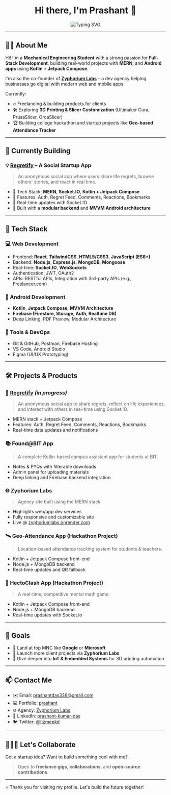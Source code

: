 <h1 align="center">Hi there, I'm Prashant 👋</h1>

<p align="center">
  <img src="https://readme-typing-svg.demolab.com?font=Fira+Code&duration=2000&pause=1000&center=true&vCenter=true&width=435&lines=Full-Stack+Developer;Android+Jetpack+Compose+Enthusiast;MERN+Stack+Specialist;Firebase+Expert;" alt="Typing SVG" />
</p>

---

## 🧑‍💻 About Me

Hi! I'm a **Mechanical Engineering Student** with a strong passion for **Full-Stack Development**, building real-world projects with **MERN**, and **Android apps** using **Kotlin + Jetpack Compose**. 

I'm also the co-founder of **[Zyphorium Labs](https://zyphoriumlabs.onrender.com/)** – a dev agency helping businesses go digital with modern web and mobile apps.

Currently:
- 🔥 Freelancing & building products for clients
- 🛠 Exploring **3D Printing & Slicer Customization** (Ultimaker Cura, PrusaSlicer, OrcaSlicer)
- 🏆 Building college hackathon and startup projects like **Geo-based Attendance Tracker** 

---
## 🚀 Currently Building

### 💡 [Regretify](https://regretify.netlify.app/)  – A Social Startup App  
> An anonymous social app where users share life regrets, browse others' stories, and react in real time.

- 🔧 Tech Stack: **MERN**, **Socket.IO**, **Kotlin + Jetpack Compose**
- 📱 Features: Auth, Regret Feed, Comments, Reactions, Bookmarks
- 🔁 Real-time updates with Socket.IO
- 🎯 Built with a **modular backend** and **MVVM Android architecture**

---

## 🧰 Tech Stack

### 💻 Web Development
- Frontend: **React**, **TailwindCSS**, **HTML5/CSS3**, **JavaScript (ES6+)**
- Backend: **Node.js**, **Express.js**, **MongoDB**, **Mongoose**
- Real-time: **Socket.IO**, **WebSockets**
- Authentication: JWT, OAuth2
- APIs: RESTful APIs, Integration with 3rd-party APIs (e.g., Freelancer.com)

### 📱 Android Development
- **Kotlin**, **Jetpack Compose**, **MVVM Architecture**
- **Firebase (Firestore, Storage, Auth, Realtime DB)**
- Deep Linking, PDF Preview, Modular Architecture

### 🎯 Tools & DevOps
- Git & GitHub, Postman, Firebase Hosting
- VS Code, Android Studio
- Figma (UI/UX Prototyping)

---

## 🛠 Projects & Products

### 🔗 [Regretify](https://regretify.netlify.app/) *(in progress)*
> An anonymous social app to share regrets, reflect on life experiences, and interact with others in real-time using Socket.IO.

- MERN stack + Jetpack Compose
- Features: Auth, Regret Feed, Comments, Reactions, Bookmarks
- Real-time data updates and notifications

### 📚 Found@BIT App
> A complete Kotlin-based campus assistant app for students at BIT.

- Notes & PYQs with filterable downloads
- Admin panel for uploading materials
- Deep linking and Firebase backend integration

### 🌐 Zyphorium Labs
> Agency site built using the MERN stack.

- Highlights web/app dev services
- Fully responsive and customizable site
- Live @ [zyphoriumlabs.onrender.com](https://zyphoriumlabs.onrender.com/)

### 🛰️ Geo-Attendance App (Hackathon Project)
> Location-based attendance tracking system for students & teachers.

- Kotlin + Jetpack Compose front-end
- Node.js + MongoDB backend
- Real-time updates and QR fallback

### 🏸 HectoClash App (Hackathon Project)
> A real-time, competitive mental math game.

- Kotlin + Jetpack Compose front-end
- Node.js + MongoDB backend
- Real-time updates with Socket.io

---

## 🎯 Goals

- 💼 Land at top MNC like **Google** or **Microsoft**
- 🚀 Launch more client projects via **Zyphorium Labs**
- 🧠 Dive deeper into **IoT & Embedded Systems** for 3D printing automation

---

## 📫 Contact Me

- ✉️ Email: prashantdas336@gmail.com
- 💻 Portfolio: [prashant](https://prashantkumardas.onrender.com/)
- 🌐 Agency: [Zyphorium Labs](https://zyphoriumlabs.onrender.com/)
- 💼 LinkedIn: [prashant-kumar-das](https://www.linkedin.com/in/prashant-kumar-das/)
- 🐦 Twitter: [@itzmepkd](https://x.com/itzmepkd)

---

## 🧑‍🤝‍🧑 Let's Collaborate

Got a startup idea? Want to build something cool with me?
> Open to **freelance gigs**, **collaborations**, and **open-source contributions**.

---



⭐️ Thank you for visiting my profile. Let's build the future together!
